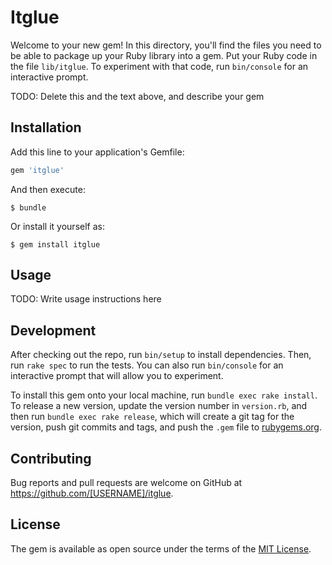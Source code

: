 # Itglue

Welcome to your new gem! In this directory, you'll find the files you need to be able to package up your Ruby library into a gem. Put your Ruby code in the file `lib/itglue`. To experiment with that code, run `bin/console` for an interactive prompt.

TODO: Delete this and the text above, and describe your gem

## Installation

Add this line to your application's Gemfile:

```ruby
gem 'itglue'
```

And then execute:

    $ bundle

Or install it yourself as:

    $ gem install itglue

## Usage

TODO: Write usage instructions here

## Development

After checking out the repo, run `bin/setup` to install dependencies. Then, run `rake spec` to run the tests. You can also run `bin/console` for an interactive prompt that will allow you to experiment.

To install this gem onto your local machine, run `bundle exec rake install`. To release a new version, update the version number in `version.rb`, and then run `bundle exec rake release`, which will create a git tag for the version, push git commits and tags, and push the `.gem` file to [rubygems.org](https://rubygems.org).

## Contributing

Bug reports and pull requests are welcome on GitHub at https://github.com/[USERNAME]/itglue.

## License

The gem is available as open source under the terms of the [MIT License](https://opensource.org/licenses/MIT).
